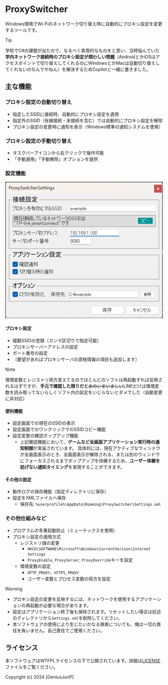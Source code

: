 # ProxySwitcher

Windows環境でWi-Fiのネットワーク切り替え時に自動的にプロキシ設定を変更するツールです。

>[!TIP]
>学校でC#の課題が出たので、なるべく実用的なものをと思い、当時悩んでいた**学内ネットワーク接続時のプロキシ設定が煩わしい問題**（AndroidとかiOSはアクセスポイントで切り替えしてくれるのにWindowsとかMacは自動切り替えしてくれないのなんでやねん）を解決するためCopilotと一緒に書きました。

## 主な機能

### プロキシ設定の自動切り替え
- 指定したSSIDに接続時、自動的にプロキシ設定を適用
- 指定外のSSID（有線接続・未接続を含む）では自動的にプロキシ設定を解除
- プロキシ設定の変更時に通知を表示（Windows標準の通知システムを使用）

### プロキシ設定の手動切り替え
- タスクバーアイコンから右クリックで操作可能
- 「手動適用」「手動解除」オプションを提供

### 設定機能

![設定画面](https://github.com/GeniusJunP/ProxySwitcher/blob/Assets/SettingsForm.png "設定画面")

#### プロキシ設定
- 複数SSIDの登録（カンマ区切りで指定可能）
- プロキシサーバーアドレスの設定
- ポート番号の設定
- （要望があればプロキシサーバの資格情報の項目も追加します）
> [!NOTE]
> 環境変数とレジストリ両方変えてるのでほとんどのソフトは再起動すれば反映されるはずですが、**手元で確認した限りだと**~~あのいまいましい~~LINEだけは環境変数を読み取ってないらしくソフト内の設定をいじらないとダメでした（自動変更に非対応）

#### 便利機能
- 設定画面での現在のSSIDの表示
- 設定画面でのワンクリックでのSSIDコピー機能
- 設定変更の確認ポップアップ機能
    - 上記確認機能において、**ゲームなど全画面アプリケーション実行時の通知制御**が実装されています。
      具体的には、現在アクティブなウィンドウが全画面表示のとき、全画面表示が解除される、または別のウィンドウにフォーカスされるまでポップアップを待機するため、**ユーザー体験を妨げない通知タイミング**を実現することができます。

#### その他の設定
- 動作ログの保存機能（指定ディレクトリに保存）
- 設定をXMLファイルへ保存
    - 保存先: `%userprofile%\AppData\Roaming\ProxySwitcher\Settings.xml`

### その他仕組みなど
- プログラムの多重起動防止（ミューテックスを使用）
- プロキシ設定の適用方式
    - レジストリ値の変更
        - `HKCU\SOFTWARE\Microsoft\Windows\CurrentVersion\Internet Settings`
        - `ProxyEnable`, `ProxyServer`, `ProxyOverride`キーを設定
    - 環境変数の設定
        - `HTTP_PROXY`、`HTTPS_PROXY`
        - ユーザー変数とプロセス変数の両方を設定

> [!WARNING]
> - プロキシ設定の変更を反映するには、ネットワークを使用するアプリケーションの再起動が必要な場合があります。
> - 設定はアプリケーション終了後も保持されます。リセットしたい場合は前述のディレクトリから`Settings.xml`を削除してください。
> - 本ソフトウェアの使用により生じたいかなる損害についても、俺は一切の責任を負いません。自己責任でご使用ください。

## ライセンス
本ソフトウェアはWTFPLライセンスの下で公開されています。詳細は[LICENSE](LICENSE)ファイルをご覧ください。

Copyright (c) 2024 [GeniusJunP]